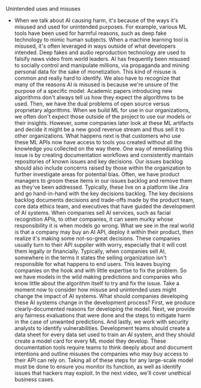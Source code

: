 Unintended uses and misuses
- When we talk about AI causing harm, it's because of the ways it's misused and used for unintended purposes. For example, various ML tools have been used for harmful reasons, such as deep fake technology to mimic human subjects. When a machine learning tool is misused, it's often leveraged in ways outside of what developers intended. Deep fakes and audio reproduction technology are used to falsify news video from world leaders. AI has frequently been misused to socially control and manipulate millions, via propaganda and mining personal data for the sake of monetization. This kind of misuse is common and really hard to identify. We also have to recognize that many of the reasons AI is misused is because we're unsure of the purpose of a specific model. Academic papers introducing new algorithms don't always tell us how they expect the algorithms to be used. Then, we have the dual problems of open source versus proprietary algorithms. When we build ML for use in our organizations, we often don't expect those outside of the project to use our models or their insights. However, some companies later look at these ML artifacts and decide it might be a new good revenue stream and thus sell it to other organizations. What happens next is that customers who use these ML APIs now have access to tools you created without all the knowledge you collected on the way there. One way of remediating this issue is by creating documentation workflows and consistently maintain repositories of known issues and key decisions. Our issues backlog should also include concerns raised by those within the organization to further investigate areas for potential bias. Often, we have product managers to groom these items in our issues backlog and remove them as they've been addressed. Typically, these live on a platform like Jira and go hand-in-hand with the key decisions backlog. The key decisions backlog documents decisions and trade-offs made by the product team, core data ethics team, and executives that have guided the development of AI systems. When companies sell AI services, such as facial recognition APIs, to other companies, it can seem murky whose responsibility it is when models go wrong. What we see in the real world is that a company may buy an AI API, deploy it within their product, then realize it's making some not-so-great decisions. These companies usually turn to their API supplier with worry, especially that it will cost them legally or financially. Typically, when companies sell AI, somewhere in the terms it states the selling organization isn't responsible for what happens to end users. This leaves buying companies on the hook and with little expertise to fix the problem. So we have models in the wild making predictions and companies who know little about the algorithm itself to try and fix the issue. Take a moment now to consider how misuse and unintended uses might change the impact of AI systems. What should companies developing these AI systems change in the development process? First, we produce clearly-documented reasons for developing the model. Next, we provide any fairness evaluations that were done and the steps to mitigate harm in the case of unwanted predictions. And lastly, we work with security analysts to identify vulnerabilities. Development teams should create a data sheet for every data set used to train an AI system, and they should create a model card for every ML model they develop. These documentation tools require teams to think deeply about and document intentions and outline misuses the companies who may buy access to their API can rely on. Taking all of these steps for any large-scale model must be done to ensure you monitor its function, as well as identify issues that hackers may exploit. In the next video, we'll cover unethical business cases.